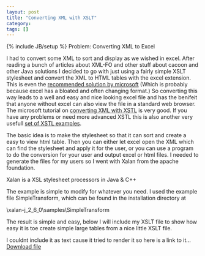 ```yaml
---
layout: post
title: "Converting XML with XSLT"
category:
tags: []
---
```

{% include JB/setup %}
Problem: Converting XML to Excel

I had to convert some XML to sort and display as we wished in excel. After reading a bunch of articles about XML-FO and other stuff about cacoon and other Java solutions I decided to go with just using a fairly simple XSLT stylesheet and convert the XML to HTML tables with the excel extension. This is even the <a href="http://msdn.microsoft.com/library/default.asp?url=/library/en-us/dnexcl2k2/html/odc_xlflatnr.asp">recommended solution by microsoft</a> (Which is probably because excel has a bloated and often changing format.) So converting this way leads to a well and easy and nice looking excel file and has the benifeit that anyone without excel can also view the file in a standard web browser. The microsoft tutorial on <a href="http://msdn.microsoft.com/library/default.asp?url=/library/en-us/dnexcl2k2/html/odc_xlflatnr.asp">converting XML with XSTL</a> is very good. If you have any problems or need more advanced XSTL this is also another very usefull <a href="http://www.zvon.org/xxl/XSLTutorial/Books/Output/example1_ch1.html">set of XSTL examples</a>. 

The basic idea is to make the stylesheet so that it can sort and create a easy to view html table. Then you can either let excel open the XML which can find the stylesheet and apply it for the user, or you can use a program to do the conversion for your user and output excel or html files. I needed to generate the files for my users so I went with Xalan from the apache foundation. 

Xalan is a XSL stylesheet processors in Java & C++

The example is simple to modify for whatever you need. I used the example file SimpleTransform, which can be found in the installation directory at

<install>\xalan-j_2_6_0\samples\SimpleTransform

The result is simple and easy, below I will include my XSLT file to show how easy it is toe create simple large tables from a nice little XSLT file.

I couldnt include it as text cause it tried to render it so here is a link to it...
<a href="http://WWW.bandddesigns.com/ml/arch/trans.xsl">Download file</a>